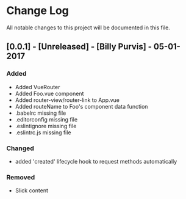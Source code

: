 # Change Log
All notable changes to this project will be documented in this file.

## [0.0.1] - [Unreleased] - [Billy Purvis] - 05-01-2017 

### Added 
- Added VueRouter
- Added Foo.vue component
- Added router-view/router-link to App.vue
- Added routeName to Foo's component data function
- .babelrc missing file
- .editorconfig missing file
- .eslintignore missing file
- .eslintrc.js missing file

### Changed
- added 'created' lifecycle hook to request methods automatically

### Removed
- Slick content
